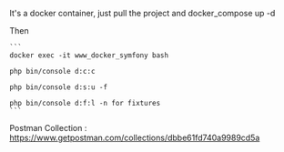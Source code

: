 It's a docker container, just pull the project and docker_compose up -d

Then 
```` 
```
docker exec -it www_docker_symfony bash 

php bin/console d:c:c

php bin/console d:s:u -f

php bin/console d:f:l -n for fixtures
```
````

Postman Collection : https://www.getpostman.com/collections/dbbe61fd740a9989cd5a
